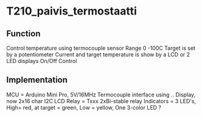 # T210_paivis_termostaatti
## Function
Control temperature using termocouple sensor
Range 0 -100C
Target is set by a potentiometer
Current and target temperature is show by a LCD or 2 LED displays
On/Off Control

## Implementation
MCU = Arduino Mini Pro, 5V/16MHz
Termocouple interface using ..
Display,  now 2x16 char I2C LCD
Relay = Txxx 2xBi-stable relay
Indicators = 3 LED's, High= red, at target = green, Low = yellow,  One 3-color LED ?

